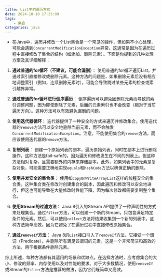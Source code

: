 ```yaml
---
title: List中的遍历方式
date: 2024-10-10 17:33:00
tags:
	- 集合
categories: java
---
```


+ 在Java中，遍历并修改一个List集合是一个常见的操作，但如果不小心处理，可能会遇到`ConcurrentModificationException`异常，这通常是因为在遍历过程中直接修改了集合的结构（如添加、删除元素）。下面是你提到的几种处理方案及其详细解释：

1. **通过普通的for循环（不建议，可能会漏删）**：
   使用普通的for循环遍历List，并通过索引直接修改或删除元素。这种方法的问题是，如果删除元素后没有相应地调整索引（例如，连续删除元素时），可能会导致跳过某些元素的检查或索引越界异常。

2. **通过普通的for循环进行倒序遍历**：
   倒序遍历可以避免因删除元素而导致的索引调整问题，因为即使删除了元素，后面的元素索引也不会改变（相对于当前遍历方向）。这种方法可以有效避免漏删的问题。

3. **使用迭代器循环**：
   迭代器提供了一种安全的方式来遍历并修改集合。使用迭代器的`remove`方法可以安全地删除当前元素，而不会触发`ConcurrentModificationException`。注意，不能使用集合的`remove`方法，而应该使用迭代器的`remove`方法。

4. **复制列表**：
   创建一个原始列表的副本，遍历原始列表，同时在副本上进行删除操作。这种方法是fail-safe的，因为遍历和修改发生在不同的列表上。但这种方法相对复杂，且需要额外的内存来存储副本。此外，如果列表中的元素是复杂对象，可能需要正确地实现`equals`和`hashCode`方法以确保正确的删除。

5. **使用并发安全的集合类**：
   使用如`CopyOnWriteArrayList`这样的线程安全的集合类。这种集合类在修改时创建集合的副本，因此遍历和修改可以安全地进行，但这也可能导致在大量修改时性能下降，因为每次修改都需要复制整个集合。

6. **使用Stream的过滤方法**：
   Java 8引入的Stream API提供了一种声明性的方式来处理集合。通过`filter`方法，可以创建一个新的Stream，只包含满足特定条件的元素。然后，可以使用`collect`方法将结果收集到一个新的列表中。这种方法简单高效，因为它避免了在遍历过程中直接修改原始集合。

7. **通过`removeIf`方法**：
   Java 8的`List`接口引入了`removeIf`方法，它接受一个谓词（Predicate），并删除所有满足该谓词的元素。这是一个非常简洁和高效的方法，用于根据条件删除元素。

综上所述，每种方法都有其适用的场景和优缺点。在选择方法时，应考虑集合的大小、修改的频率、内存使用以及对性能的要求。对于大多数情况，使用`removeIf`或Stream的`filter`方法是推荐的做法，因为它们既简单又高效。